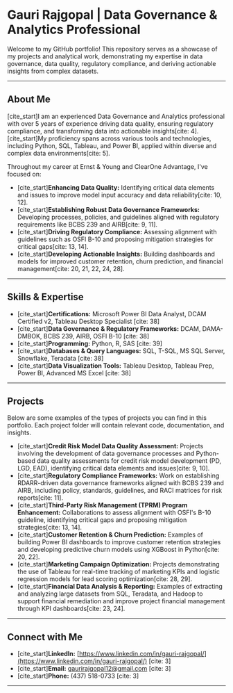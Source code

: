 # Gauri Rajgopal | Data Governance & Analytics Professional

Welcome to my GitHub portfolio! This repository serves as a showcase of my projects and analytical work, demonstrating my expertise in data governance, data quality, regulatory compliance, and deriving actionable insights from complex datasets.

---

## About Me

[cite_start]I am an experienced Data Governance and Analytics professional with over 5 years of experience driving data quality, ensuring regulatory compliance, and transforming data into actionable insights[cite: 4]. [cite_start]My proficiency spans across various tools and technologies, including Python, SQL, Tableau, and Power BI, applied within diverse and complex data environments[cite: 5].

Throughout my career at Ernst & Young and ClearOne Advantage, I've focused on:
* [cite_start]**Enhancing Data Quality:** Identifying critical data elements and issues to improve model input accuracy and data reliability[cite: 10, 12].
* [cite_start]**Establishing Robust Data Governance Frameworks:** Developing processes, policies, and guidelines aligned with regulatory requirements like BCBS 239 and AIRB[cite: 9, 11].
* [cite_start]**Driving Regulatory Compliance:** Assessing alignment with guidelines such as OSFI B-10 and proposing mitigation strategies for critical gaps[cite: 13, 14].
* [cite_start]**Developing Actionable Insights:** Building dashboards and models for improved customer retention, churn prediction, and financial management[cite: 20, 21, 22, 24, 28].

---

## Skills & Expertise

* [cite_start]**Certifications:** Microsoft Power BI Data Analyst, DCAM Certified v2, Tableau Desktop Specialist [cite: 38]
* [cite_start]**Data Governance & Regulatory Frameworks:** DCAM, DAMA-DMBOK, BCBS 239, AIRB, OSFI B-10 [cite: 38]
* [cite_start]**Programming:** Python, R, SAS [cite: 39]
* [cite_start]**Databases & Query Languages:** SQL, T-SQL, MS SQL Server, Snowflake, Teradata [cite: 38]
* [cite_start]**Data Visualization Tools:** Tableau Desktop, Tableau Prep, Power BI, Advanced MS Excel [cite: 38]

---

## Projects

Below are some examples of the types of projects you can find in this portfolio. Each project folder will contain relevant code, documentation, and insights.

* [cite_start]**Credit Risk Model Data Quality Assessment:** Projects involving the development of data governance processes and Python-based data quality assessments for credit risk model development (PD, LGD, EAD), identifying critical data elements and issues[cite: 9, 10].
* [cite_start]**Regulatory Compliance Frameworks:** Work on establishing RDARR-driven data governance frameworks aligned with BCBS 239 and AIRB, including policy, standards, guidelines, and RACI matrices for risk reports[cite: 11].
* [cite_start]**Third-Party Risk Management (TPRM) Program Enhancement:** Collaborations to assess alignment with OSFI's B-10 guideline, identifying critical gaps and proposing mitigation strategies[cite: 13, 14].
* [cite_start]**Customer Retention & Churn Prediction:** Examples of building Power BI dashboards to improve customer retention strategies and developing predictive churn models using XGBoost in Python[cite: 20, 22].
* [cite_start]**Marketing Campaign Optimization:** Projects demonstrating the use of Tableau for real-time tracking of marketing KPIs and logistic regression models for lead scoring optimization[cite: 28, 29].
* [cite_start]**Financial Data Analysis & Reporting:** Examples of extracting and analyzing large datasets from SQL, Teradata, and Hadoop to support financial remediation and improve project financial management through KPI dashboards[cite: 23, 24].

---

## Connect with Me

* [cite_start]**LinkedIn:** [https://www.linkedin.com/in/gauri-rajgopal/](https://www.linkedin.com/in/gauri-rajgopal/) [cite: 3]
* [cite_start]**Email:** gaurirajgopal12@gmail.com [cite: 3]
* [cite_start]**Phone:** (437) 518-0733 [cite: 3]

---

